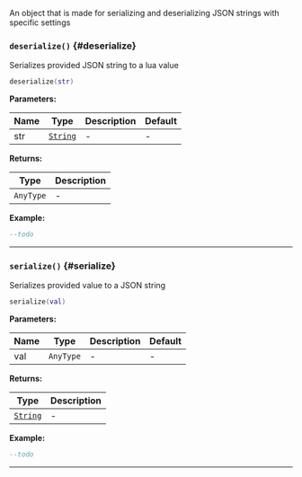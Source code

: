 An object that is made for serializing and deserializing JSON strings with specific settings

### <code>deserialize()</code> \{#deserialize}

Serializes provided JSON string to a lua value

```lua
deserialize(str)
```

**Parameters:**

| Name | Type                                            | Description | Default |
| ---- | ----------------------------------------------- | ----------- | ------- |
| str  | <code>[String](/tutorials/types/Strings)</code> | -           | -       |

**Returns:**

| Type                 | Description |
| -------------------- | ----------- |
| <code>AnyType</code> | -           |

**Example:**

```lua
--todo
```

---

### <code>serialize()</code> \{#serialize}

Serializes provided value to a JSON string

```lua
serialize(val)
```

**Parameters:**

| Name | Type                 | Description | Default |
| ---- | -------------------- | ----------- | ------- |
| val  | <code>AnyType</code> | -           | -       |

**Returns:**

| Type                                            | Description |
| ----------------------------------------------- | ----------- |
| <code>[String](/tutorials/types/Strings)</code> | -           |

**Example:**

```lua
--todo
```

---
